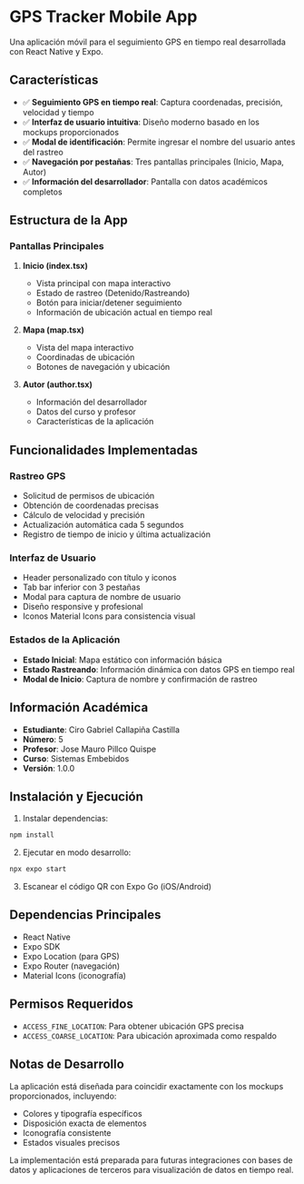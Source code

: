 # GPS Tracker Mobile App

Una aplicación móvil para el seguimiento GPS en tiempo real desarrollada con React Native y Expo.

## Características

- ✅ **Seguimiento GPS en tiempo real**: Captura coordenadas, precisión, velocidad y tiempo
- ✅ **Interfaz de usuario intuitiva**: Diseño moderno basado en los mockups proporcionados
- ✅ **Modal de identificación**: Permite ingresar el nombre del usuario antes del rastreo
- ✅ **Navegación por pestañas**: Tres pantallas principales (Inicio, Mapa, Autor)
- ✅ **Información del desarrollador**: Pantalla con datos académicos completos

## Estructura de la App

### Pantallas Principales

1. **Inicio (index.tsx)**
   - Vista principal con mapa interactivo
   - Estado de rastreo (Detenido/Rastreando)
   - Botón para iniciar/detener seguimiento
   - Información de ubicación actual en tiempo real

2. **Mapa (map.tsx)**
   - Vista del mapa interactivo
   - Coordinadas de ubicación
   - Botones de navegación y ubicación

3. **Autor (author.tsx)**
   - Información del desarrollador
   - Datos del curso y profesor
   - Características de la aplicación

## Funcionalidades Implementadas

### Rastreo GPS
- Solicitud de permisos de ubicación
- Obtención de coordenadas precisas
- Cálculo de velocidad y precisión
- Actualización automática cada 5 segundos
- Registro de tiempo de inicio y última actualización

### Interfaz de Usuario
- Header personalizado con título y iconos
- Tab bar inferior con 3 pestañas
- Modal para captura de nombre de usuario
- Diseño responsive y profesional
- Iconos Material Icons para consistencia visual

### Estados de la Aplicación
- **Estado Inicial**: Mapa estático con información básica
- **Estado Rastreando**: Información dinámica con datos GPS en tiempo real
- **Modal de Inicio**: Captura de nombre y confirmación de rastreo

## Información Académica

- **Estudiante**: Ciro Gabriel Callapiña Castilla
- **Número**: 5
- **Profesor**: Jose Mauro Pillco Quispe
- **Curso**: Sistemas Embebidos
- **Versión**: 1.0.0

## Instalación y Ejecución

1. Instalar dependencias:
```bash
npm install
```

2. Ejecutar en modo desarrollo:
```bash
npx expo start
```

3. Escanear el código QR con Expo Go (iOS/Android)

## Dependencias Principales

- React Native
- Expo SDK
- Expo Location (para GPS)
- Expo Router (navegación)
- Material Icons (iconografía)

## Permisos Requeridos

- `ACCESS_FINE_LOCATION`: Para obtener ubicación GPS precisa
- `ACCESS_COARSE_LOCATION`: Para ubicación aproximada como respaldo

## Notas de Desarrollo

La aplicación está diseñada para coincidir exactamente con los mockups proporcionados, incluyendo:
- Colores y tipografía específicos
- Disposición exacta de elementos
- Iconografía consistente
- Estados visuales precisos

La implementación está preparada para futuras integraciones con bases de datos y aplicaciones de terceros para visualización de datos en tiempo real.
